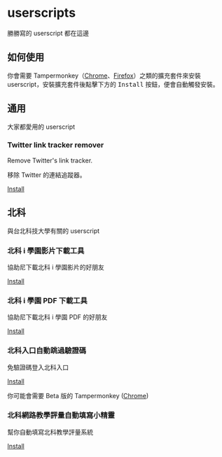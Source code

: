 # userscripts
勝勝寫的 userscript 都在這邊

## 如何使用
你會需要 Tampermonkey（[Chrome](https://chrome.google.com/webstore/detail/tampermonkey/dhdgffkkebhmkfjojejmpbldmpobfkfo)、[Firefox](https://addons.mozilla.org/zh-TW/firefox/addon/tampermonkey/)）之類的擴充套件來安裝 userscript，安裝擴充套件後點擊下方的 <kbd>Install</kbd> 按鈕，便會自動觸發安裝。
## 通用
大家都愛用的 userscript
### Twitter link tracker remover
Remove Twitter's link tracker.

移除 Twitter 的連結追蹤器。

[Install](https://github.com/gnehs/userscripts/raw/main/Twitter-link-tracker-remover.user.js)
## 北科
與台北科技大學有關的 userscript
### 北科 i 學園影片下載工具
協助尼下載北科 i 學園影片的好朋友

[Install](https://github.com/gnehs/userscripts/raw/main/ntut-istudy-downloader.user.js)
### 北科 i 學園 PDF 下載工具
協助尼下載北科 i 學園 PDF 的好朋友

[Install](https://github.com/gnehs/userscripts/raw/main/ntut-istudy-pdf-downloader.user.js)
### 北科入口自動跳過驗證碼
免驗證碼登入北科入口

[Install](https://github.com/gnehs/userscripts/raw/main/ntut-skip-captcha.user.js)

你可能會需要 Beta 版的 Tampermonkey ([Chrome](https://chrome.google.com/webstore/detail/tampermonkey-beta/gcalenpjmijncebpfijmoaglllgpjagf))

### 北科網路教學評量自動填寫小精靈
幫你自動填寫北科教學評量系統

[Install](https://github.com/gnehs/userscripts/raw/main/ntut-autofill-assessment.user.js)